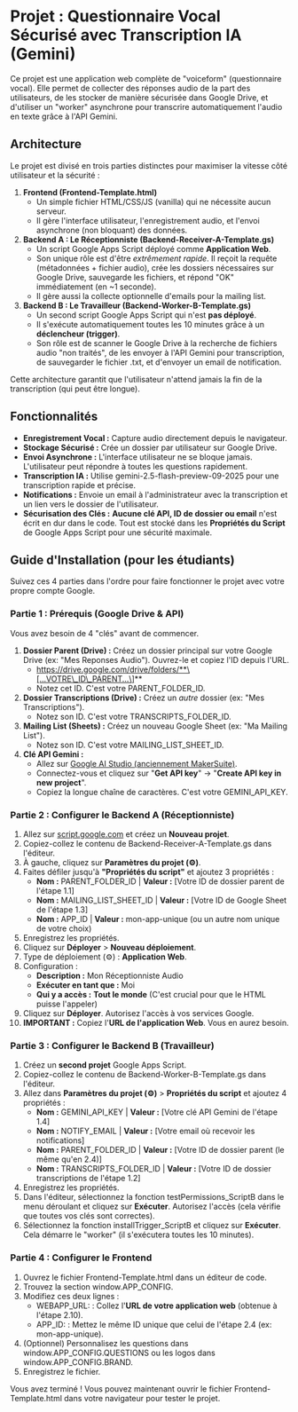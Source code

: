 # **Projet : Questionnaire Vocal Sécurisé avec Transcription IA (Gemini)**

Ce projet est une application web complète de "voiceform" (questionnaire vocal). Elle permet de collecter des réponses audio de la part des utilisateurs, de les stocker de manière sécurisée dans Google Drive, et d'utiliser un "worker" asynchrone pour transcrire automatiquement l'audio en texte grâce à l'API Gemini.

## **Architecture**

Le projet est divisé en trois parties distinctes pour maximiser la vitesse côté utilisateur et la sécurité :

1. **Frontend (Frontend-Template.html)**  
   * Un simple fichier HTML/CSS/JS (vanilla) qui ne nécessite aucun serveur.  
   * Il gère l'interface utilisateur, l'enregistrement audio, et l'envoi asynchrone (non bloquant) des données.  
2. **Backend A : Le Réceptionniste (Backend-Receiver-A-Template.gs)**  
   * Un script Google Apps Script déployé comme **Application Web**.  
   * Son unique rôle est d'être *extrêmement rapide*. Il reçoit la requête (métadonnées \+ fichier audio), crée les dossiers nécessaires sur Google Drive, sauvegarde les fichiers, et répond "OK" immédiatement (en \~1 seconde).  
   * Il gère aussi la collecte optionnelle d'emails pour la mailing list.  
3. **Backend B : Le Travailleur (Backend-Worker-B-Template.gs)**  
   * Un second script Google Apps Script qui n'est **pas déployé**.  
   * Il s'exécute automatiquement toutes les 10 minutes grâce à un **déclencheur (trigger)**.  
   * Son rôle est de scanner le Google Drive à la recherche de fichiers audio "non traités", de les envoyer à l'API Gemini pour transcription, de sauvegarder le fichier .txt, et d'envoyer un email de notification.

Cette architecture garantit que l'utilisateur n'attend jamais la fin de la transcription (qui peut être longue).

## **Fonctionnalités**

* **Enregistrement Vocal :** Capture audio directement depuis le navigateur.  
* **Stockage Sécurisé :** Crée un dossier par utilisateur sur Google Drive.  
* **Envoi Asynchrone :** L'interface utilisateur ne se bloque jamais. L'utilisateur peut répondre à toutes les questions rapidement.  
* **Transcription IA :** Utilise gemini-2.5-flash-preview-09-2025 pour une transcription rapide et précise.  
* **Notifications :** Envoie un email à l'administrateur avec la transcription et un lien vers le dossier de l'utilisateur.  
* **Sécurisation des Clés :** **Aucune clé API, ID de dossier ou email** n'est écrit en dur dans le code. Tout est stocké dans les **Propriétés du Script** de Google Apps Script pour une sécurité maximale.

## **Guide d'Installation (pour les étudiants)**

Suivez ces 4 parties dans l'ordre pour faire fonctionner le projet avec votre propre compte Google.

### **Partie 1 : Prérequis (Google Drive & API)**

Vous avez besoin de 4 "clés" avant de commencer.

1. **Dossier Parent (Drive) :** Créez un dossier principal sur votre Google Drive (ex: "Mes Reponses Audio"). Ouvrez-le et copiez l'ID depuis l'URL.  
   * https://drive.google.com/drive/folders/**\[...VOTRE\_ID\_PARENT...\]**  
   * Notez cet ID. C'est votre PARENT\_FOLDER\_ID.  
2. **Dossier Transcriptions (Drive) :** Créez un *autre* dossier (ex: "Mes Transcriptions").  
   * Notez son ID. C'est votre TRANSCRIPTS\_FOLDER\_ID.  
3. **Mailing List (Sheets) :** Créez un nouveau Google Sheet (ex: "Ma Mailing List").  
   * Notez son ID. C'est votre MAILING\_LIST\_SHEET\_ID.  
4. **Clé API Gemini :**  
   * Allez sur [Google AI Studio (anciennement MakerSuite)](https://aistudio.google.com/).  
   * Connectez-vous et cliquez sur "**Get API key**" \-\> "**Create API key in new project**".  
   * Copiez la longue chaîne de caractères. C'est votre GEMINI\_API\_KEY.

### **Partie 2 : Configurer le Backend A (Réceptionniste)**

1. Allez sur [script.google.com](https://script.google.com/) et créez un **Nouveau projet**.  
2. Copiez-collez le contenu de Backend-Receiver-A-Template.gs dans l'éditeur.  
3. À gauche, cliquez sur **Paramètres du projet (⚙️)**.  
4. Faites défiler jusqu'à **"Propriétés du script"** et ajoutez 3 propriétés :  
   * **Nom :** PARENT\_FOLDER\_ID | **Valeur :** \[Votre ID de dossier parent de l'étape 1.1\]  
   * **Nom :** MAILING\_LIST\_SHEET\_ID | **Valeur :** \[Votre ID de Google Sheet de l'étape 1.3\]  
   * **Nom :** APP\_ID | **Valeur :** mon-app-unique (ou un autre nom unique de votre choix)  
5. Enregistrez les propriétés.  
6. Cliquez sur **Déployer** \> **Nouveau déploiement**.  
7. Type de déploiement (⚙️) : **Application Web**.  
8. Configuration :  
   * **Description :** Mon Réceptionniste Audio  
   * **Exécuter en tant que :** Moi  
   * **Qui y a accès :** **Tout le monde** (C'est crucial pour que le HTML puisse l'appeler)  
9. Cliquez sur **Déployer**. Autorisez l'accès à vos services Google.  
10. **IMPORTANT :** Copiez l'**URL de l'application Web**. Vous en aurez besoin.

### **Partie 3 : Configurer le Backend B (Travailleur)**

1. Créez un **second projet** Google Apps Script.  
2. Copiez-collez le contenu de Backend-Worker-B-Template.gs dans l'éditeur.  
3. Allez dans **Paramètres du projet (⚙️)** \> **Propriétés du script** et ajoutez 4 propriétés :  
   * **Nom :** GEMINI\_API\_KEY | **Valeur :** \[Votre clé API Gemini de l'étape 1.4\]  
   * **Nom :** NOTIFY\_EMAIL | **Valeur :** \[Votre email où recevoir les notifications\]  
   * **Nom :** PARENT\_FOLDER\_ID | **Valeur :** \[Votre ID de dossier parent (le même qu'en 2.4)\]  
   * **Nom :** TRANSCRIPTS\_FOLDER\_ID | **Valeur :** \[Votre ID de dossier transcriptions de l'étape 1.2\]  
4. Enregistrez les propriétés.  
5. Dans l'éditeur, sélectionnez la fonction testPermissions\_ScriptB dans le menu déroulant et cliquez sur **Exécuter**. Autorisez l'accès (cela vérifie que toutes vos clés sont correctes).  
6. Sélectionnez la fonction installTrigger\_ScriptB et cliquez sur **Exécuter**. Cela démarre le "worker" (il s'exécutera toutes les 10 minutes).

### **Partie 4 : Configurer le Frontend**

1. Ouvrez le fichier Frontend-Template.html dans un éditeur de code.  
2. Trouvez la section window.APP\_CONFIG.  
3. Modifiez ces deux lignes :  
   * WEBAPP\_URL: : Collez l'**URL de votre application web** (obtenue à l'étape 2.10).  
   * APP\_ID: : Mettez le même ID unique que celui de l'étape 2.4 (ex: mon-app-unique).  
4. (Optionnel) Personnalisez les questions dans window.APP\_CONFIG.QUESTIONS ou les logos dans window.APP\_CONFIG.BRAND.  
5. Enregistrez le fichier.

Vous avez terminé \! Vous pouvez maintenant ouvrir le fichier Frontend-Template.html dans votre navigateur pour tester le projet.